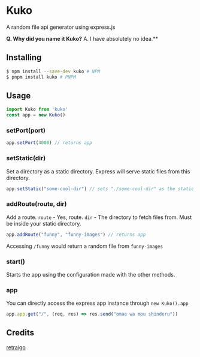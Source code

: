 # Kuko
A random file api generator using express.js

**Q. Why did you name it Kuko?**
A. I have absolutely no idea.**

## Installing
```sh
$ npm install --save-dev kuko # NPM
$ pnpm install kuko # PNPM
```

## Usage
```js
import Kuko from 'kuko'
const app = new Kuko()
```

### setPort(port)
```js
app.setPort(4000) // returns app
```

### setStatic(dir)
Set a directory as a static directory. Express will serve static files from this directory.
```js
app.setStatic("some-cool-dir") // sets "./some-cool-dir" as the static folder and returns app
```

### addRoute(route, dir)
Add a route. 
`route` - Yes, route.
`dir` - The directory to fetch files from. Must be inside your static directory.
```js
app.addRoute("funny", "funny-images") // returns app
```
Accessing `/funny` would return a random file from `funny-images`

### start() 
Starts the app using the configuration made with the other methods.

### app
You can directly access the express app instance through `new Kuko().app`

```js
app.app.get("/", (req, res) => res.send("omae wa mou shinderu"))
```

## Credits
[retraigo](https://github.com/retraigo)